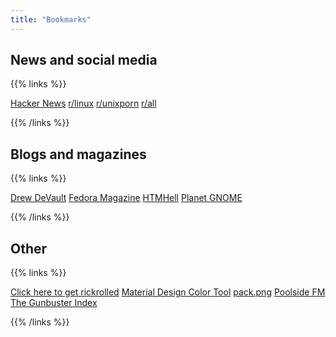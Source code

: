 ```yaml
---
title: "Bookmarks"
---
```


## News and social media

{{% links %}}

[Hacker News](https://news.ycombinator.com/)
[r/linux](https://www.reddit.com/r/linux)
[r/unixporn](https://www.reddit.com/r/unixporn)
[r/all](https://www.reddit.com/r/all)

{{% /links %}}

## Blogs and magazines

{{% links %}}

[Drew DeVault](https://drewdevault.com/)
[Fedora Magazine](https://fedoramagazine.org/)
[HTMHell](https://www.htmhell.dev/)
[Planet GNOME](https://planet.gnome.org/)

{{% /links %}}

## Other

{{% links %}}

[Click here to get rickrolled](https://www.youtube.com/watch?v=dQw4w9WgXcQ)
[Material Design Color Tool](https://material.io/resources/color/)
[pack.png](https://packpng.com/)
[Poolside FM](https://poolside.fm/)
[The Gunbuster Index](http://toponeraegunbuster.com/)

{{% /links %}}
